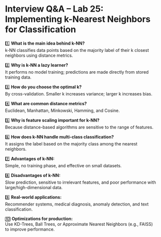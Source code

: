 # Interview Q&A – Lab 25: Implementing k-Nearest Neighbors for Classification

1️⃣ **What is the main idea behind k-NN?**  
k-NN classifies data points based on the majority label of their k closest neighbors using distance metrics.

2️⃣ **Why is k-NN a lazy learner?**  
It performs no model training; predictions are made directly from stored training data.

3️⃣ **How do you choose the optimal k?**  
By cross-validation. Smaller k increases variance; larger k increases bias.

4️⃣ **What are common distance metrics?**  
Euclidean, Manhattan, Minkowski, Hamming, and Cosine.

5️⃣ **Why is feature scaling important for k-NN?**  
Because distance-based algorithms are sensitive to the range of features.

6️⃣ **How does k-NN handle multi-class classification?**  
It assigns the label based on the majority class among the nearest neighbors.

7️⃣ **Advantages of k-NN:**  
Simple, no training phase, and effective on small datasets.

8️⃣ **Disadvantages of k-NN:**  
Slow prediction, sensitive to irrelevant features, and poor performance with large/high-dimensional data.

9️⃣ **Real-world applications:**  
Recommender systems, medical diagnosis, anomaly detection, and text classification.

🔟 **Optimizations for production:**  
Use KD-Trees, Ball Trees, or Approximate Nearest Neighbors (e.g., FAISS) to improve performance.
